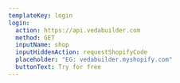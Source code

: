 ```yaml
---
templateKey: login
login:
  action: https://api.vedabuilder.com
  method: GET
  inputName: shop
  inputHiddenAction: requestShopifyCode
  placeholder: "EG: vedabuilder.myshopify.com"
  buttonText: Try for free
---
```

